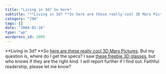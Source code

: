 ```yaml
---
title: "Living in 3d? So here"
subtitle: "**Living in 3d? **So here are these really cool 3D Mars Pictures"
category: "298"
tags: []
date: "2004-01-16"
type: "wp"
wordpress_id: 2095
---
```

**Living in 3d? **So [here are these really cool 3D Mars Pictures](http://marsrovers.jpl.nasa.gov/gallery/press/spirit/20040115a/2R127428271FFL0300P1004A0M2_str1-A12R1.jpg). But my question is, where do I get the specs? I saw [these freebie 3D glasses](http://www.rainbowsymphony.com/freestuff.html), but who knows if they are the right kind. I will report further if I find out. Faithful readership, please let me know?